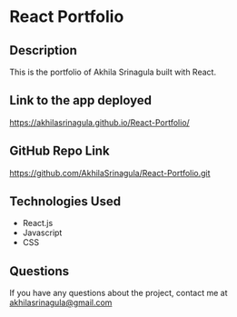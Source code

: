 # React Portfolio


## Description
This is the portfolio of Akhila Srinagula built with React.


## Link to the app deployed

https://akhilasrinagula.github.io/React-Portfolio/

## GitHub Repo Link

https://github.com/AkhilaSrinagula/React-Portfolio.git

## Technologies Used

* React.js
* Javascript
* CSS

## Questions 

If you have any questions about the project, contact me at akhilasrinagula@gmail.com
